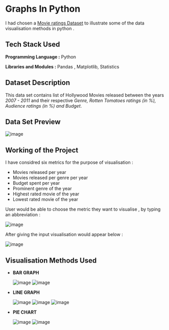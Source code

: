 # Graphs In Python
I had chosen a [Movie ratings Dataset](https://drive.google.com/file/d/1Mn4dJV_OpscHinW7YQhpLGjEICTE32nP/view?usp=sharing) to illustrate some of the data visualisation methods in python . 

## Tech Stack Used
**Programming Language :** Python

**Libraries and Modules :** Pandas , Matplotlib, Statistics

## Dataset Description
This data set contains list of Hollywood Movies released between the years _2007 - 2011_ and their respective _Genre, Rotten Tomatoes ratings (in %), Audience ratings (in %) and Budget_.

## Data Set Preview

![image](https://user-images.githubusercontent.com/87597527/144359331-9ef86716-888b-4500-9fef-9eb0d394676f.png)

## Working of the Project
I have considred six metrics for the purpose of visualisation :
- Movies released per year
- Movies released per genre per year
- Budget spent per year
- Prominent genre of the year
- Highest rated movie of the year
- Lowest rated movie of the year

User would be able to choose the metric they want to visualise , by typing an abbreviation :

![image](https://user-images.githubusercontent.com/87597527/144361193-8ee71c75-8453-46b4-94c4-6c33bd2cae0b.png)

After giving the input visualisation would appear below :

![image](https://user-images.githubusercontent.com/87597527/144361356-1e263d08-877e-4465-aa71-05ce86a24945.png)

## Visualisation Methods Used
- **BAR GRAPH**

  ![image](https://user-images.githubusercontent.com/87597527/144358888-3124e873-5bbc-4daf-b1db-afb18e888cb9.png)
  ![image](https://user-images.githubusercontent.com/87597527/144360221-38018707-aa6b-461d-b913-613aae41b052.png)


- **LINE GRAPH**

  ![image](https://user-images.githubusercontent.com/87597527/144360162-a132482a-b1ce-40a9-8ed7-4785fa716bb8.png)
  ![image](https://user-images.githubusercontent.com/87597527/144360442-3f13376a-7751-4cd5-af0b-77976b7454b8.png)
  ![image](https://user-images.githubusercontent.com/87597527/144360500-df87efd4-bf0e-4add-b698-8f86f67fd5ac.png) 
  
- **PIE CHART**

  ![image](https://user-images.githubusercontent.com/87597527/144361004-59e37a29-9878-4b38-9235-d17dd7ac4d54.png)
  ![image](https://user-images.githubusercontent.com/87597527/144360917-6d6bd04d-7f7c-42c6-a828-57546bed19c8.png)
  



